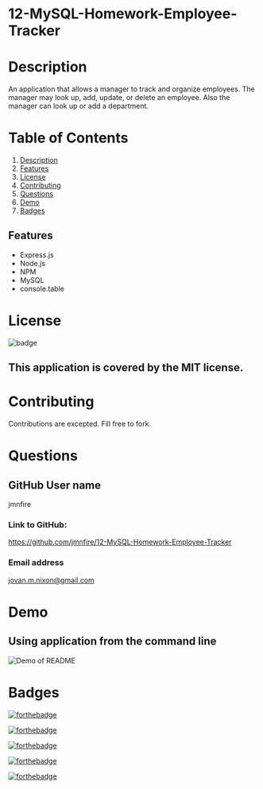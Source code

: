 # 12-MySQL-Homework-Employee-Tracker

# Description 
An application that allows a manager to track and organize employees.  The manager may look up, add, update, or delete an employee. Also the manager can look up or add a department. 
# Table of Contents

1. [Description](#Description)
2. [Features](#Features)
3. [License](#License)
4. [Contributing](#Contributing)
5. [Questions](#Questions)
6. [Demo](#Demo)
7. [Badges](#Badges)

## Features
- Express.js
- Node.js
- NPM
- MySQL
- console.table

# License
![badge](https://img.shields.io/badge/license-MIT-brightgreen)
## This application is covered by the MIT license. 

# Contributing
Contributions are excepted. Fill free to fork. 

# Questions
## GitHub User name 
jmnfire

### Link to GitHub:
https://github.com/jmnfire/12-MySQL-Homework-Employee-Tracker

### Email address 
jovan.m.nixon@gmail.com


# Demo
## Using application from the command line
![Demo of README](./assets/Tracker.gif)


# Badges

[![forthebadge](https://forthebadge.com/images/badges/built-with-love.svg)](https://forthebadge.com)

[![forthebadge](https://forthebadge.com/images/badges/made-with-crayons.svg)](https://forthebadge.com)

[![forthebadge](https://forthebadge.com/images/badges/winter-is-coming.svg)](https://forthebadge.com)

[![forthebadge](https://forthebadge.com/images/badges/uses-html.svg)](https://forthebadge.com)

[![forthebadge](https://forthebadge.com/images/badges/made-with-javascript.svg)](https://forthebadge.com)